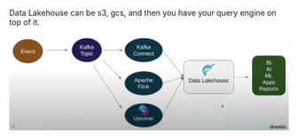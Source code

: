 
Data Lakehouse can be s3, gcs, and then you have your query engine on top of it.

![alt text](images/streaming1.png)